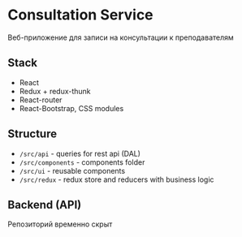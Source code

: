 # Consultation Service

Веб-приложение для записи на консультации к преподавателям

## Stack

- React
- Redux + redux-thunk
- React-router
- React-Bootstrap, CSS modules

## Structure

- `/src/api` - queries for rest api (DAL)
- `/src/components` - components folder
- `/src/ui` - reusable components
- `/src/redux` - redux store and reducers with business logic

## Backend (API)

Репозиторий временно скрыт